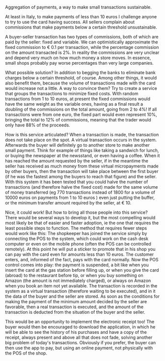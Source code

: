 Aggregation of payments, a way to make small transactions sustainable.

At least in Italy, to make payments of less than 10 euros I challenge anyone to try to use the card having success. All sellers complain about commissions that make payments below a certain threshold unsustainable.

A buyer-seller transaction has two types of commissions, both of which are paid by the seller: fixed and variable. We can optimistically approximate the fixed commission to € 0.1 per transaction, while the percentage commission on the amount transacted is 2%. In reality the commissions are very unclear and depend very much on how much money a store moves. In essence, small shops probably pay worse percentages than very large companies.

What possible solution? In addition to begging the banks to eliminate bank charges below a certain threshold, of course. Among other things, it would also benefit them, because the volume of transactions made with the card would increase not a little.
A way to convince them? Try to create a service that groups the transactions to minimize fixed costs.
With random transactions from 1 to 10 euros, at present the fixed commissions would have the same weight as the variable ones, having as a final result a doubling of the commissions on the total amount, going from 2 to 4%!
If all transactions were from one euro, the fixed part would even represent 10%, bringing the total to 12% of commissions, meaning that the trader would only have 88% of the proceeds.

How is this service articulated?
When a transaction is made, the transaction does not take place on the spot. A virtual transaction occurs in the system. Afterwards the buyer will definitely go to another store to make another small payment. Think for example of things like taking a sandwich for lunch, or buying the newspaper at the newsstand, or even having a coffee. When it has reached the amount requested by the seller, if in the meantime the seller has received as much money from these virtual micropayments made by other buyers, then the transaction will take place between the first buyer (if he was the fastest among the buyers to reach that figure) and the seller. With this system it has been tested that you could halve the number of transactions (and therefore halve the fixed cost) made for the same volume of money transferred (eg 770 transactions instead of 1800 for a volume of 10000 euros on payments from 1 to 10 euros ) even just putting the buffer, or the minimum transfer amount required by the seller, at € 10.

Nice, it could work! But how to bring all those people into this service?
There would be several ways to develop it, but the most compelling would most likely be that of easier and faster adoption, ie the one that requires the least possible steps to function.
The method that requires fewer steps would work like this:
The shopkeeper has joined the service simply by connecting the POS to the system, which could work on the cash desk computer or even on the mobile phone (often the POS can be controlled remotely). At this point he will put a sticker to promote that in his shop you can pay with the card even for amounts less than 10 euros.
The customer enters, and, informed of the fact, pays with the card normally. Now the POS control comes into play: the payment is suspended, a bit like when you insert the card at the gas station before filling up, or when you give the card (abroad) to the restaurant before tip, or when you buy something on Amazon (the amount is not immediately charged), or always on Amazon when you book an item not yet available.
The transaction is recorded in the system as a virtual transaction (therefore waiting to be executed), and in it the data of the buyer and the seller are stored.
As soon as the conditions for making the payment of the minimum amount decided by the seller are favorable, then a real transaction is executed, and the amount of the transaction is deducted from the situation of the buyer and the seller.

This would be an opportunity to implement the electronic receipt too!
The buyer would then be encouraged to download the application, in which he will be able to see the history of his purchases and have a copy of the receipt, always present and above all that does not fade, solving another big problem of today's transactions. Obviously if you prefer, the buyer can then use the app to pay, but using an online payment, not physically with the POS of the shop.